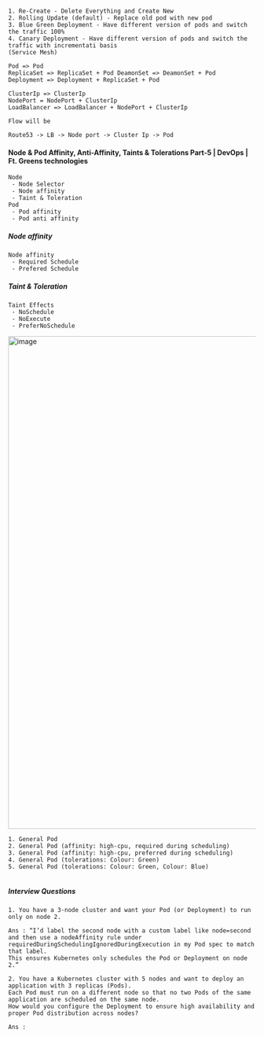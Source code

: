 ```

1. Re-Create - Delete Everything and Create New
2. Rolling Update (default) - Replace old pod with new pod
3. Blue Green Deployment - Have different version of pods and switch the traffic 100%
4. Canary Deployment - Have different version of pods and switch the traffic with incrementati basis
(Service Mesh)

Pod => Pod
ReplicaSet => ReplicaSet + Pod DeamonSet => DeamonSet + Pod
Deployment => Deployment + ReplicaSet + Pod

ClusterIp => ClusterIp
NodePort = NodePort + ClusterIp
LoadBalancer => LoadBalancer + NodePort + ClusterIp

```

```
Flow will be

Route53 -> LB -> Node port -> Cluster Ip -> Pod 
```

#### Node & Pod Affinity, Anti-Affinity, Taints & Tolerations Part-5 | DevOps | Ft. Greens technologies

```
Node
 - Node Selector
 - Node affinity  
 - Taint & Toleration
Pod
 - Pod affinity
 - Pod anti affinity
```
##### Node affinity 
```
Node affinity
 - Required Schedule
 - Prefered Schedule
```
##### Taint & Toleration
```
Taint Effects
 - NoSchedule
 - NoExecute
 - PreferNoSchedule
```
<img width="1588" height="1002" alt="image" src="https://github.com/user-attachments/assets/41f57d11-ca64-4f8d-89c3-286a010c6b9d" />

```
1. General Pod
2. General Pod (affinity: high-cpu, required during scheduling)
3. General Pod (affinity: high-cpu, preferred during scheduling)
4. General Pod (tolerations: Colour: Green)
5. General Pod (tolerations: Colour: Green, Colour: Blue)


```
##### Interview Questions
```
1. You have a 3-node cluster and want your Pod (or Deployment) to run only on node 2.

Ans : “I’d label the second node with a custom label like node=second and then use a nodeAffinity rule under
requiredDuringSchedulingIgnoredDuringExecution in my Pod spec to match that label. 
This ensures Kubernetes only schedules the Pod or Deployment on node 2.”

2. You have a Kubernetes cluster with 5 nodes and want to deploy an application with 3 replicas (Pods).
Each Pod must run on a different node so that no two Pods of the same application are scheduled on the same node.
How would you configure the Deployment to ensure high availability and proper Pod distribution across nodes?

Ans : 
```


